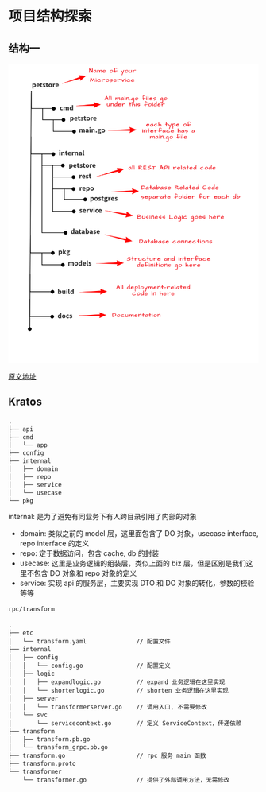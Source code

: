 # 项目结构探索

## 结构一

![project-strucut.png](project-strucut.png)

[原文地址](https://gochronicles.com/project-structure/)

## Kratos

```
.
├── api
├── cmd
│   └── app
├── config
├── internal
│   ├── domain
│   ├── repo
│   ├── service
│   └── usecase
└── pkg
```

internal: 是为了避免有同业务下有人跨目录引用了内部的对象

- domain: 类似之前的 model 层，这里面包含了 DO 对象，usecase interface, repo interface 的定义
- repo: 定于数据访问，包含 cache, db 的封装
- usecase: 这里是业务逻辑的组装层，类似上面的 biz 层，但是区别是我们这里不包含 DO 对象和 repo 对象的定义
- service: 实现 api 的服务层，主要实现 DTO 和 DO 对象的转化，参数的校验等等

```
rpc/transform

.
├── etc
│   └── transform.yaml              // 配置文件
├── internal
│   ├── config
│   │   └── config.go               // 配置定义
│   ├── logic
│   │   ├── expandlogic.go          // expand 业务逻辑在这里实现
│   │   └── shortenlogic.go         // shorten 业务逻辑在这里实现
│   ├── server
│   │   └── transformerserver.go    // 调用入口, 不需要修改
│   └── svc
│       └── servicecontext.go       // 定义 ServiceContext，传递依赖
├── transform
│   ├── transform.pb.go
│   └── transform_grpc.pb.go
├── transform.go                    // rpc 服务 main 函数
├── transform.proto
└── transformer
    └── transformer.go              // 提供了外部调用方法，无需修改
```
